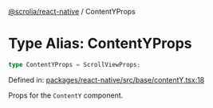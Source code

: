 [@scrolia/react-native](../README.md) / ContentYProps

# Type Alias: ContentYProps

```ts
type ContentYProps = ScrollViewProps;
```

Defined in: [packages/react-native/src/base/contentY.tsx:18](https://github.com/alpheustangs/scrolia/blob/99f515e4b0095d09a280c57c2fd0f9cf08d6dcf1/packages/react-native/src/base/contentY.tsx#L18)

Props for the `ContentY` component.
